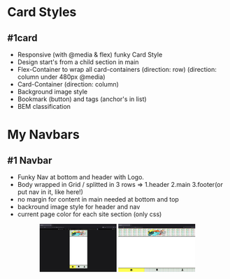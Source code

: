 # Card Styles

## #1card

- Responsive (with @media & flex) funky Card Style
- Design start's from a child section in main
- Flex-Container to wrap all card-containers (direction: row) (direction: column under 480px @media)
- Card-Container (direction: column)
- Background image style
- Bookmark (button) and tags (anchor's in list)
- BEM classification



# My Navbars

## #1 Navbar 
* Funky Nav at bottom and header with Logo. 
* Body wrapped in Grid / splitted in 3 rows => 1.header 2.main 3.footer(or put nav in it, like here!)
* no margin for content in main needed at bottom and top
* backround image style for header and nav
* current page color for each site section (only css)
<div align="middle">
<img src="https://github.com/Ozanyurdakul98/reusable-components/blob/main/web/nav/previewImages/%231NavbarMobile.png" width=35%>
<img src="https://github.com/Ozanyurdakul98/reusable-components/blob/main/web/nav/previewImages/%231NavbarWeb.png" width=35%>
</div>



